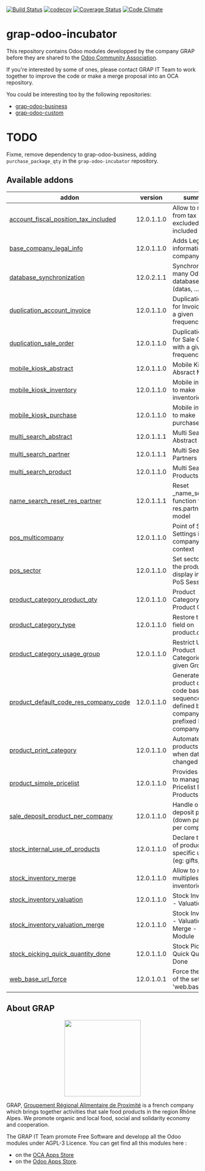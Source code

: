 [![Build Status](https://travis-ci.org/grap/grap-odoo-incubator.svg?branch=12.0)](https://travis-ci.org/grap/grap-odoo-incubator?branch=12.0)
[![codecov](https://codecov.io/gh/grap/grap-odoo-incubator/branch/12.0/graph/badge.svg)](https://codecov.io/gh/grap/grap-odoo-incubator)
[![Coverage Status](https://coveralls.io/repos/github/grap/grap-odoo-incubator/badge.svg?branch=12.0)](https://coveralls.io/github/grap/grap-odoo-incubator?branch=12.0)
[![Code Climate](https://codeclimate.com/github/grap/grap-odoo-incubator/badges/gpa.svg)](https://codeclimate.com/github/grap/grap-odoo-incubator)


# grap-odoo-incubator

This repository contains Odoo modules developped by the company GRAP before
they are shared to the
[Odoo Community Association](https://odoo-community.org/).

If you're interested by some of ones, please contact GRAP IT Team to work
together to improve the code or make a merge proposal into an OCA repository.

You could be interesting too by the following repositories:

* [grap-odoo-business](https://github.com/grap/grap-odoo-business)
* [grap-odoo-custom](https://github.com/grap/grap-odoo-custom)

# TODO

Fixme, remove dependency to grap-odoo-business, adding ``purchase_package_qty`` in the ``grap-odoo-incubator`` repository.

[//]: # (addons)

Available addons
----------------
addon | version | summary
--- | --- | ---
[account_fiscal_position_tax_included](account_fiscal_position_tax_included/) | 12.0.1.1.0 | Allow to map from tax excluded to tax included
[base_company_legal_info](base_company_legal_info/) | 12.0.1.1.0 | Adds Legal informations on company model
[database_synchronization](database_synchronization/) | 12.0.2.1.1 | Synchronize many Odoo databases (datas, ...)
[duplication_account_invoice](duplication_account_invoice/) | 12.0.1.1.0 | Duplication Tools for Invoices with a given frequency
[duplication_sale_order](duplication_sale_order/) | 12.0.1.1.0 | Duplication Tools for Sale Orders with a given frequency
[mobile_kiosk_abstract](mobile_kiosk_abstract/) | 12.0.1.1.0 | Mobile Kiosk Absract Module
[mobile_kiosk_inventory](mobile_kiosk_inventory/) | 12.0.1.1.0 | Mobile interface to make inventories
[mobile_kiosk_purchase](mobile_kiosk_purchase/) | 12.0.1.1.0 | Mobile interface to make purchases
[multi_search_abstract](multi_search_abstract/) | 12.0.1.1.1 | Multi Search - Abstract
[multi_search_partner](multi_search_partner/) | 12.0.1.1.1 | Multi Search - Partners
[multi_search_product](multi_search_product/) | 12.0.1.1.0 | Multi Search - Products
[name_search_reset_res_partner](name_search_reset_res_partner/) | 12.0.1.1.1 | Reset _name_search function for res.partner model
[pos_multicompany](pos_multicompany/) | 12.0.1.1.0 | Point of Sale Settings in Multi company context
[pos_sector](pos_sector/) | 12.0.1.1.0 | Set sectors to the products and display in given PoS Sessions
[product_category_product_qty](product_category_product_qty/) | 12.0.1.1.0 | Product Category - Product Quantity
[product_category_type](product_category_type/) | 12.0.1.1.0 | Restore type field on product.category
[product_category_usage_group](product_category_usage_group/) | 12.0.1.1.0 | Restrict Usage of Product Categories to a given Group
[product_default_code_res_company_code](product_default_code_res_company_code/) | 12.0.1.1.0 | Generate product default code based on sequence defined by company, prefixed by company code
[product_print_category](product_print_category/) | 12.0.1.1.0 | Automate products print, when data has changed
[product_simple_pricelist](product_simple_pricelist/) | 12.0.1.1.0 | Provides Wizard to manage easily Pricelist By Products
[sale_deposit_product_per_company](sale_deposit_product_per_company/) | 12.0.1.1.0 | Handle one deposit product (down payment) per company
[stock_internal_use_of_products](stock_internal_use_of_products/) | 12.0.1.1.0 | Declare the use of products for specific uses (eg: gifts,...)
[stock_inventory_merge](stock_inventory_merge/) | 12.0.1.1.0 | Allow to merge multiples partial inventories
[stock_inventory_valuation](stock_inventory_valuation/) | 12.0.1.1.0 | Stock Inventory - Valuation
[stock_inventory_valuation_merge](stock_inventory_valuation_merge/) | 12.0.1.1.0 | Stock Inventory - Valuation - Merge - Glue Module
[stock_picking_quick_quantity_done](stock_picking_quick_quantity_done/) | 12.0.1.1.0 | Stock Picking Quick Quantity Done
[web_base_url_force](web_base_url_force/) | 12.0.1.0.1 | Force the value of the setting 'web.base.url'

[//]: # (end addons)

## About GRAP

<p align="center">
   <img src="http://www.grap.coop/wp-content/uploads/2016/11/GRAP.png" width="200"/>
</p>

GRAP, [Groupement Régional Alimentaire de Proximité](http://www.grap.coop) is a
french company which brings together activities that sale food products in the
region Rhône Alpes. We promote organic and local food, social and solidarity
economy and cooperation.

The GRAP IT Team promote Free Software and developp all the Odoo modules under
AGPL-3 Licence. You can get find all this modules here :
* on the [OCA Apps Store](https://odoo-community.org/shop?&search=GRAP)
* on the [Odoo Apps Store](https://www.odoo.com/apps/modules/browse?author=GRAP).
